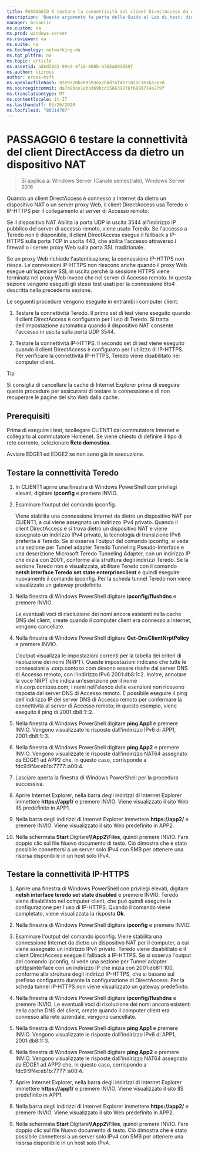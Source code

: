 ```yaml
---
title: PASSAGGIO 6 testare la connettività del client DirectAccess da dietro un dispositivo NAT
description: 'Questo argomento fa parte della Guida al Lab di test: dimostrazione di DirectAccess in un cluster con bilanciamento carico di servizio di Windows per Windows Server 2016'
manager: brianlic
ms.custom: na
ms.prod: windows-server
ms.reviewer: na
ms.suite: na
ms.technology: networking-da
ms.tgt_pltfrm: na
ms.topic: article
ms.assetid: aded2881-99ed-4f18-868b-b765ab926597
ms.author: lizross
author: eross-msft
ms.openlocfilehash: 82e9720bc09593ea7b8d7af4b2102ac3e3ba3e3d
ms.sourcegitcommit: da7b9bce1eba369bcd156639276f6899714e279f
ms.translationtype: MT
ms.contentlocale: it-IT
ms.lasthandoff: 03/26/2020
ms.locfileid: "80314707"
---
```

# <a name="step-6-test-directaccess-client-connectivity-from-behind-a-nat-device"></a>PASSAGGIO 6 testare la connettività del client DirectAccess da dietro un dispositivo NAT

>Si applica a: Windows Server (Canale semestrale), Windows Server 2016

Quando un client DirectAccess è connesso a Internet da dietro un dispositivo NAT o un server proxy Web, il client DirectAccess usa Teredo o IP-HTTPS per il collegamento al server di Accesso remoto. 

Se il dispositivo NAT Abilita la porta UDP in uscita 3544 all'indirizzo IP pubblico del server di accesso remoto, viene usato Teredo. Se l'accesso a Teredo non è disponibile, il client DirectAccess esegue il fallback a IP-HTTPS sulla porta TCP in uscita 443, che abilita l'accesso attraverso i firewall o i server proxy Web sulla porta SSL tradizionale. 

Se un proxy Web richiede l'autenticazione, la connessione IP-HTTPS non riesce. Le connessioni IP-HTTPS non riescono anche quando il proxy Web esegue un'ispezione SSL in uscita perché la sessione HTTPS viene terminata nel proxy Web invece che nel server di Accesso remoto. In questa sezione vengono eseguiti gli stessi test usati per la connessione 6to4 descritta nella precedente sezione.  
  
Le seguenti procedure vengono eseguite in entrambi i computer client:  
  
1. Testare la connettività Teredo. Il primo set di test viene eseguito quando il client DirectAccess è configurato per l'uso di Teredo. Si tratta dell'impostazione automatica quando il dispositivo NAT consente l'accesso in uscita sulla porta UDP 3544.  
  
2. Testare la connettività IP-HTTPS. Il secondo set di test viene eseguito quando il client DirectAccess è configurato per l'utilizzo di IP-HTTPS. Per verificare la connettività IP-HTTPS, Teredo viene disabilitato nei computer client.  
  
> [!TIP]  
> Si consiglia di cancellare la cache di Internet Explorer prima di eseguire queste procedure per assicurarsi di testare la connessione e di non recuperare le pagine del sito Web dalla cache.  
  
## <a name="prerequisites"></a>Prerequisiti

Prima di eseguire i test, scollegare CLIENT1 dal commutatore Internet e collegarlo al commutatore Homenet. Se viene chiesto di definire il tipo di rete corrente, selezionare **Rete domestica**.  
  
Avviare EDGE1 ed EDGE2 se non sono già in esecuzione.  
  
## <a name="test-teredo-connectivity"></a>Testare la connettività Teredo  
  
1. In CLIENT1 aprire una finestra di Windows PowerShell con privilegi elevati, digitare **ipconfig** e premere INVIO.  
  
2. Esaminare l'output del comando ipconfig.  
  
   Viene stabilita una connessione Internet da dietro un dispositivo NAT per CLIENT1, a cui viene assegnato un indirizzo IPv4 privato. Quando il client DirectAccess è si trova dietro un dispositivo NAT e viene assegnato un indirizzo IPv4 privato, la tecnologia di transizione IPv6 preferita è Teredo. Se si osserva l'output del comando ipconfig, si vede una sezione per Tunnel adapter Teredo Tunneling Pseudo-Interface e una descrizione Microsoft Teredo Tunneling Adapter, con un indirizzo IP che inizia con 2001:, conforme alla struttura degli indirizzi Teredo. Se la sezione Teredo non è visualizzata, abilitare Teredo con il comando **netsh interface Teredo set state enterpriseclient** e quindi eseguire nuovamente il comando ipconfig. Per la scheda tunnel Teredo non viene visualizzato un gateway predefinito.  
  
3. Nella finestra di Windows PowerShell digitare **ipconfig/flushdns** e premere INVIO.  
  
   Le eventuali voci di risoluzione dei nomi ancora esistenti nella cache DNS del client, create quando il computer client era connesso a Internet, vengono cancellate.  
  
4. Nella finestra di Windows PowerShell digitare **Get-DnsClientNrptPolicy** e premere INVIO.  
  
   L'output visualizza le impostazioni correnti per la tabella dei criteri di risoluzione dei nomi (NRPT). Queste impostazioni indicano che tutte le connessioni a .corp.contoso.com devono essere risolte dal server DNS di Accesso remoto, con l'indirizzo IPv6 2001:db8:1::2. Inoltre, annotare la voce NRPT che indica un'esenzione per il nome nls.corp.contoso.com; i nomi nell'elenco delle esenzioni non ricevono risposta dal server DNS di Accesso remoto. È possibile eseguire il ping dell'indirizzo IP del server DNS di Accesso remoto per confermare la connettività al server di Accesso remoto; in questo esempio, viene eseguito il ping di 2001:db8:1::2.  
  
5. Nella finestra di Windows PowerShell digitare **ping App1** e premere INVIO. Vengono visualizzate le risposte dall'indirizzo IPv6 di APP1, 2001:db8:1::3.  
  
6. Nella finestra di Windows PowerShell digitare **ping App2** e premere INVIO. Vengono visualizzate le risposte dall'indirizzo NAT64 assegnato da EDGE1 ad APP2 che, in questo caso, corrisponde a fdc9:9f4e:eb1b:7777::a00:4.  
  
7. Lasciare aperta la finestra di Windows PowerShell per la procedura successiva.  
  
8. Aprire Internet Explorer, nella barra degli indirizzi di Internet Explorer immettere **https://app1/** e premere INVIO. Viene visualizzato il sito Web IIS predefinito in APP1.  
  
9. Nella barra degli indirizzi di Internet Explorer immettere **https://app2/** e premere INVIO. Viene visualizzato il sito Web predefinito in APP2.  
  
10. Nella schermata **Start** Digitare<strong>\\\App2\Files</strong>, quindi premere INVIO. Fare doppio clic sul file Nuovo documento di testo. Ciò dimostra che è stato possibile connettersi a un server solo IPv4 con SMB per ottenere una risorsa disponibile in un host solo IPv4.  
  
## <a name="test-ip-https-connectivity"></a>Testare la connettività IP-HTTPS  
  
1. Aprire una finestra di Windows PowerShell con privilegi elevati, digitare **netsh interface teredo set state disabled** e premere INVIO. Teredo viene disabilitato nel computer client, che può quindi eseguire la configurazione per l'uso di IP-HTTPS. Quando il comando viene completato, viene visualizzata la risposta **Ok**.  
  
2. Nella finestra di Windows PowerShell digitare **ipconfig** e premere INVIO.  
  
3. Esaminare l'output del comando ipconfig. Viene stabilita una connessione Internet da dietro un dispositivo NAT per il computer, a cui viene assegnato un indirizzo IPv4 privato. Teredo viene disabilitato e il client DirectAccess esegue il fallback a IP-HTTPS. Se si osserva l'output del comando ipconfig, si vede una sezione per Tunnel adapter iphttpsinterface con un indirizzo IP che inizia con 2001:db8:1:100, conforme alla struttura degli indirizzi IP-HTTPS, che si basano sul prefisso configurato durante la configurazione di DirectAccess. Per la scheda tunnel IP-HTTPS non viene visualizzato un gateway predefinito.  
  
4. Nella finestra di Windows PowerShell digitare **ipconfig/flushdns** e premere INVIO. Le eventuali voci di risoluzione dei nomi ancora esistenti nella cache DNS del client, create quando il computer client era connesso alla rete aziendale, vengono cancellate.  
  
5. Nella finestra di Windows PowerShell digitare **ping App1** e premere INVIO. Vengono visualizzate le risposte dall'indirizzo IPv6 di APP1, 2001:db8:1::3.  
  
6. Nella finestra di Windows PowerShell digitare **ping App2** e premere INVIO. Vengono visualizzate le risposte dall'indirizzo NAT64 assegnato da EDGE1 ad APP2 che, in questo caso, corrisponde a fdc9:9f4e:eb1b:7777::a00:4.  
  
7. Aprire Internet Explorer, nella barra degli indirizzi di Internet Explorer immettere **https://app1/** e premere INVIO. Viene visualizzato il sito IIS predefinito in APP1.  
  
8. Nella barra degli indirizzi di Internet Explorer immettere **https://app2/** e premere INVIO. Viene visualizzato il sito Web predefinito in APP2.  
  
9. Nella schermata **Start** Digitare<strong>\\\App2\Files</strong>, quindi premere INVIO. Fare doppio clic sul file Nuovo documento di testo. Ciò dimostra che è stato possibile connettersi a un server solo IPv4 con SMB per ottenere una risorsa disponibile in un host solo IPv4.
